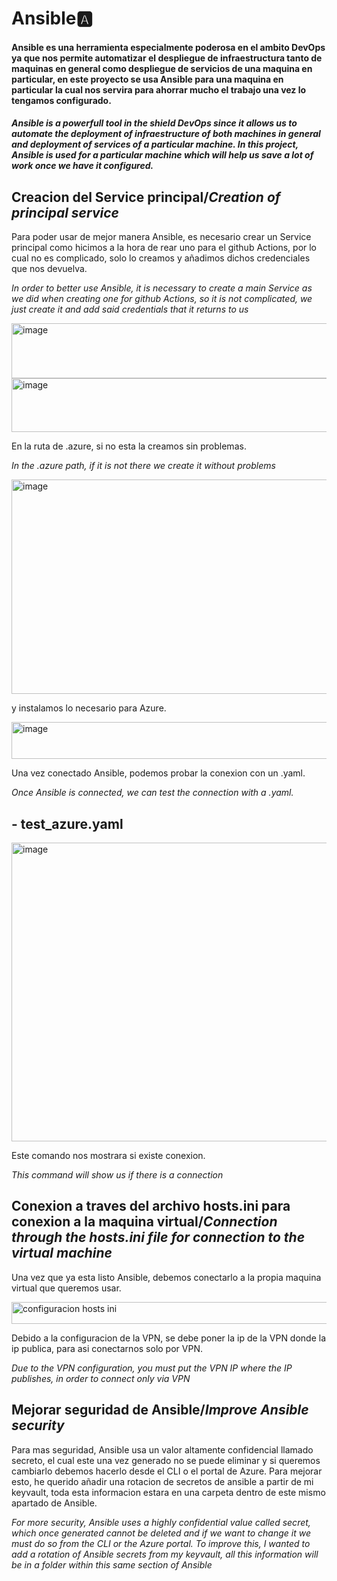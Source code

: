  # Ansible🅰

#### Ansible es una herramienta especialmente poderosa en el ambito DevOps ya que nos permite automatizar el despliegue de infraestructura tanto de maquinas en general como despliegue de servicios de una maquina en particular, en este proyecto se usa Ansible para una maquina en particular la cual nos servira para ahorrar mucho el trabajo una vez lo tengamos configurado.

#### *Ansible is a powerfull tool in the shield DevOps since it allows us to automate the deployment of infraestructure of both machines in general and deployment of services of a particular machine. In this project, Ansible is used for a particular machine which will help us save a lot of work once we have it configured.* 


## Creacion del Service principal/*Creation of principal service*

Para poder usar de mejor manera Ansible, es necesario crear un Service principal como hicimos a la hora de rear uno para el github Actions, por lo cual no es complicado, solo lo creamos y añadimos dichos credenciales que nos devuelva.

*In order to better use Ansible, it is necessary to create a main Service as we did when creating one for github Actions, so it is not complicated, we just create it and add said credentials that it returns to us*

<img width="603" height="88" alt="image" src="https://github.com/user-attachments/assets/2cb40f46-190d-4035-9fbc-126d0fe4446a" />

<img width="599" height="86" alt="image" src="https://github.com/user-attachments/assets/cb7a56e4-6090-4a20-8025-20ef28c95571" />

En la ruta de .azure, si no esta la creamos sin problemas.

*In the .azure path, if it is not there we create it without problems*

<img width="601" height="343" alt="image" src="https://github.com/user-attachments/assets/2bebe7e1-1523-48b5-87e6-5ab316673aa2" />

y instalamos lo necesario para Azure.

<img width="597" height="59" alt="image" src="https://github.com/user-attachments/assets/6a85f4c9-f56d-4a96-bc78-cedf5da3975a" />

Una vez conectado Ansible, podemos probar la conexion con un .yaml.

*Once Ansible is connected, we can test the connection with a .yaml.*

## - test_azure.yaml

<img width="597" height="478" alt="image" src="https://github.com/user-attachments/assets/69c41ec0-4a53-4c49-9113-35fe5aa625e2" />


Este comando nos mostrara si existe conexion.

*This command will show us if there is a connection*

## Conexion a traves del archivo hosts.ini para conexion a la maquina virtual/*Connection through the hosts.ini file for connection to the virtual machine*

Una vez que ya esta listo Ansible, debemos conectarlo a la propia maquina virtual que queremos usar.

<img width="600" height="35" alt="configuracion hosts ini" src="https://github.com/user-attachments/assets/ba2a9fa9-646b-4c66-80fa-c062c2856b99" />

Debido a la configuracion de la VPN, se debe poner la ip de la VPN donde la ip publica, para asi conectarnos solo por VPN.

*Due to the VPN configuration, you must put the VPN IP where the IP publishes, in order to connect only via VPN*

## Mejorar seguridad de Ansible/*Improve Ansible security*

Para mas seguridad, Ansible usa un valor altamente confidencial llamado secreto, el cual este una vez generado no se puede eliminar y si queremos cambiarlo debemos hacerlo desde el CLI o el portal de Azure. Para mejorar esto, he querido añadir una rotacion de secretos de ansible a partir de mi keyvault, toda esta informacion estara en una carpeta dentro de este mismo apartado de Ansible.

*For more security, Ansible uses a highly confidential value called secret, which once generated cannot be deleted and if we want to change it we must do so from the CLI or the Azure portal. To improve this, I wanted to add a rotation of Ansible secrets from my keyvault, all this information will be in a folder within this same section of Ansible*

